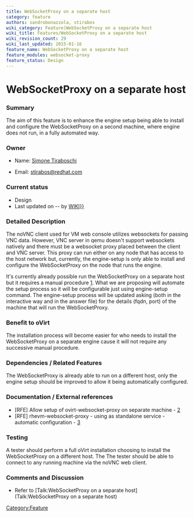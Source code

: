 ```yaml
---
title: WebSocketProxy on a separate host
category: feature
authors: sandrobonazzola, stirabos
wiki_category: Feature|WebSocketProxy on a separate host
wiki_title: Features/WebSocketProxy on a separate host
wiki_revision_count: 29
wiki_last_updated: 2015-01-16
feature_name: WebSocketProxy on a separate host
feature_modules: websocket-proxy
feature_status: Design
---
```


# WebSocketProxy on a separate host

### Summary

The aim of this feature is to enhance the engine setup being able to install and configure the WebSocketProxy on a second machine, where engine does not run, in a fully automated way.

### Owner

*   Name: [ Simone Tiraboschi](User:stirabos)

<!-- -->

*   Email: <stirabos@redhat.com>

### Current status

*   Design
*   Last updated on -- by [ WIKI}}](User:{{urlencode:{{REVISIONUSER}})

### Detailed Description

The noVNC client used for VM web console utilizes websockets for passing VNC data. However, VNC server in qemu doesn't support websockets natively and there must be a websocket proxy placed between the client and VNC server. This proxy can run either on any node that has access to the host network but, currently, the engine-setup is only able to install and configure the WebSocketProxy on the node that runs the engine.

It's currently already possible run the WebSocketProxy on a separate host but it requires a manual procedure [1](http://www.ovirt.org/Features/noVNC_console#Setup_Websocket_Proxy_on_a_Separate_Machine). What we are proposing will automate the setup process so it will be configurable just using engine-setup command. The engine-setup process will be updated asking (both in the interactive way and in the answer file) for the details (fqdn, port) of the machine that will run the WebSocketProxy.

### Benefit to oVirt

The installation process will become easier for who needs to install the WebSocketProxy on a separate engine cause it will not require any successive manual procedure.

### Dependencies / Related Features

The WebSocketProxy is already able to run on a different host, only the engine setup should be improved to allow it being automatically configured.

### Documentation / External references

*   [RFE] Allow setup of ovirt-websocket-proxy on separate machine - [2](https://bugzilla.redhat.com/show_bug.cgi?id=1080992)
*   [RFE] rhevm-websocket-proxy - using as standalone service - automatic configuration - [3](https://bugzilla.redhat.com/show_bug.cgi?id=985945)

### Testing

A tester should perform a full oVirt installation choosing to install the WebSocketProxy on a different host. The The tester should be able to connect to any running machine via the noVNC web client.

### Comments and Discussion

*   Refer to [Talk:WebSocketProxy on a separate host](Talk:WebSocketProxy on a separate host)

<Category:Feature>
